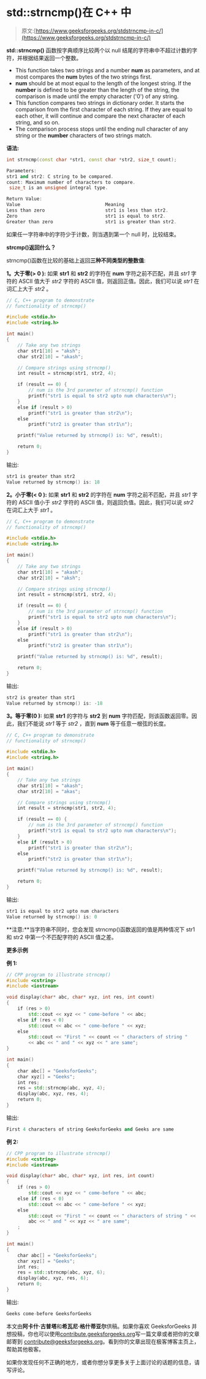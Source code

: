 # std::strncmp()在 C++ 中

> 原文:[https://www.geeksforgeeks.org/stdstrncmp-in-c/](https://www.geeksforgeeks.org/stdstrncmp-in-c/)

**std::strncmp()** 函数按字典顺序比较两个以 null 结尾的字符串中不超过计数的字符，并根据结果返回一个整数。

*   This function takes two strings and a number **num** as parameters, and at most compares the **num** bytes of the two strings first.
*   **num** should be at most equal to the length of the longest string. If the **number** is defined to be greater than the length of the string, the comparison is made until the empty character ('0') of any string.
*   This function compares two strings in dictionary order. It starts the comparison from the first character of each string. If they are equal to each other, it will continue and compare the next character of each string, and so on.
*   The comparison process stops until the ending null character of any string or the **number** characters of two strings match.

**语法:**

```cpp
int strncmp(const char *str1, const char *str2, size_t count);

Parameters:
str1 and str2: C string to be compared.
count: Maximum number of characters to compare.
 size_t is an unsigned integral type.

Return Value: 
Value                               Meaning
Less than zero                      str1 is less than str2.
Zero                                str1 is equal to str2.
Greater than zero                   str1 is greater than str2.

```

如果任一字符串中的字符少于计数，则当遇到第一个 null 时，比较结束。

**strcmp()返回什么？**

strncmp()函数在比较的基础上返回**三种不同类型的整数值**:

**1。大于零(> 0 ):** 如果 **str1** 和 **str2** 的字符在 **num** 字符之前不匹配，并且 *str1* 字符的 ASCII 值大于 *str2* 字符的 ASCII 值，则返回正值。因此，我们可以说 *str1* 在词汇上大于 *str2* 。

```cpp
// C, C++ program to demonstrate
// functionality of strncmp()

#include <stdio.h>
#include <string.h>

int main()
{
    // Take any two strings
    char str1[10] = "aksh";
    char str2[10] = "akash";

    // Compare strings using strncmp()
    int result = strncmp(str1, str2, 4);

    if (result == 0) {
        // num is the 3rd parameter of strncmp() function
        printf("str1 is equal to str2 upto num characters\n");
    }
    else if (result > 0)
        printf("str1 is greater than str2\n");
    else
        printf("str2 is greater than str1\n");

    printf("Value returned by strncmp() is: %d", result);

    return 0;
}
```

输出:

```cpp
str1 is greater than str2
Value returned by strncmp() is: 18

```

**2。小于零(< 0 ):** 如果 **str1** 和 **str2** 的字符在 **num** 字符之前不匹配，并且 *str1* 字符的 ASCII 值小于 *str2* 字符的 ASCII 值，则返回负值。因此，我们可以说 *str2* 在词汇上大于 *str1* 。

```cpp
// C, C++ program to demonstrate
// functionality of strncmp()

#include <stdio.h>
#include <string.h>

int main()
{
    // Take any two strings
    char str1[10] = "akash";
    char str2[10] = "aksh";

    // Compare strings using strncmp()
    int result = strncmp(str1, str2, 4);

    if (result == 0) {
        // num is the 3rd parameter of strncmp() function
        printf("str1 is equal to str2 upto num characters\n");
    }
    else if (result > 0)
        printf("str1 is greater than str2\n");
    else
        printf("str2 is greater than str1\n");

    printf("Value returned by strncmp() is: %d", result);

    return 0;
}
```

输出:

```cpp
str2 is greater than str1
Value returned by strncmp() is: -18

```

**3。等于零(0 ):** 如果 **str1** 的字符与 **str2** 到 **num** 字符匹配，则该函数返回零。因此，我们不能说 *str1* 等于 *str2* ，直到 **num** 等于任意一根弦的长度。

```cpp
// C, C++ program to demonstrate
// functionality of strncmp()

#include <stdio.h>
#include <string.h>

int main()
{
    // Take any two strings
    char str1[10] = "akash";
    char str2[10] = "akas";

    // Compare strings using strncmp()
    int result = strncmp(str1, str2, 4);

    if (result == 0) {
        // num is the 3rd parameter of strncmp() function
        printf("str1 is equal to str2 upto num characters\n");
    }
    else if (result > 0)
        printf("str1 is greater than str2\n");
    else
        printf("str2 is greater than str1\n");

    printf("Value returned by strncmp() is: %d", result);

    return 0;
}
```

输出:

```cpp
str1 is equal to str2 upto num characters
Value returned by strncmp() is: 0

```

**注意:**当字符串不同时，您会发现 strncmp()函数返回的值是两种情况下 str1 和 str2 中第一个不匹配字符的 ASCII 值之差。

**更多示例**

**例 1:**

```cpp
// CPP program to illustrate strncmp()
#include <cstring>
#include <iostream>

void display(char* abc, char* xyz, int res, int count)
{
    if (res > 0)
        std::cout << xyz << " come-before " << abc;
    else if (res < 0)
        std::cout << abc << " come-before " << xyz;
    else
        std::cout << "First " << count << " characters of string " 
        << abc << " and " << xyz << " are same";
}

int main()
{
    char abc[] = "GeeksforGeeks";
    char xyz[] = "Geeks";
    int res;
    res = std::strncmp(abc, xyz, 4);
    display(abc, xyz, res, 4);
    return 0;
}
```

输出:

```cpp
First 4 characters of string GeeksforGeeks and Geeks are same

```

**例 2:**

```cpp
// CPP program to illustrate strncmp()
#include <cstring>
#include <iostream>

void display(char* abc, char* xyz, int res, int count)
{
    if (res > 0)
        std::cout << xyz << " come-before " << abc;
    else if (res < 0)
        std::cout << abc << " come-before " << xyz;
    else
        std::cout << "First " << count << " characters of string " << 
        abc << " and " << xyz << " are same";
    ;
}

int main()
{
    char abc[] = "GeeksforGeeks";
    char xyz[] = "Geeks";
    int res;
    res = std::strncmp(abc, xyz, 6);
    display(abc, xyz, res, 6);
    return 0;
}
```

输出:

```cpp
Geeks come-before GeeksforGeeks

```

本文由**阿卡什·古普塔**和**希瓦尼·格什蒂亚尔**供稿。如果你喜欢 GeeksforGeeks 并想投稿，你也可以使用[contribute.geeksforgeeks.org](http://www.contribute.geeksforgeeks.org)写一篇文章或者把你的文章邮寄到 contribute@geeksforgeeks.org。看到你的文章出现在极客博客主页上，帮助其他极客。

如果你发现任何不正确的地方，或者你想分享更多关于上面讨论的话题的信息，请写评论。